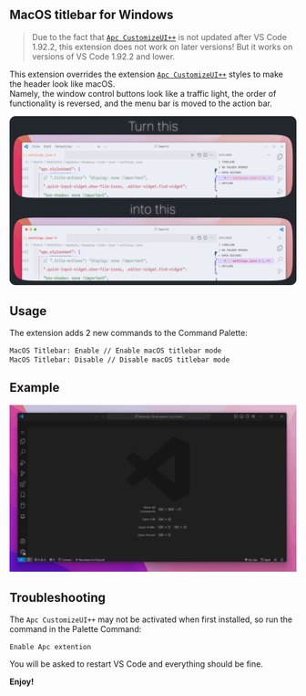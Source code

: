## MacOS titlebar for Windows

> Due to the fact that [`Apc CustomizeUI++`](https://marketplace.visualstudio.com/items?itemName=drcika.apc-extension) is not updated after VS Code 1.92.2, this extension does not work on later versions! But it works on versions of VS Code 1.92.2 and lower.

This extension overrides the extension [`Apc CustomizeUI++`](https://marketplace.visualstudio.com/items?itemName=drcika.apc-extension) styles to make the header look like macOS. <br />
Namely, the window control buttons look like a traffic light, the order of functionality is reversed, and the menu bar is moved to the action bar.

<p align="center">
  <img src="https://raw.githubusercontent.com/healknix/macos-titlebar-for-windows/main/src/comparison.png" alt="Comparison"> 
</p>

## Usage

The extension adds 2 new commands to the Command Palette:

```text
MacOS Titlebar: Enable // Enable macOS titlebar mode
MacOS Titlebar: Disable // Disable macOS titlebar mode
```

## Example

<p align="center">
  <img src="https://raw.githubusercontent.com/healknix/macos-titlebar-for-windows/main/src/example.gif" alt="Example"> 
</p>

## Troubleshooting

The `Apc CustomizeUI++` may not be activated when first installed, so run the command in the Palette Command:

```shell
Enable Apc extention
```

You will be asked to restart VS Code and everything should be fine.

**Enjoy!**
